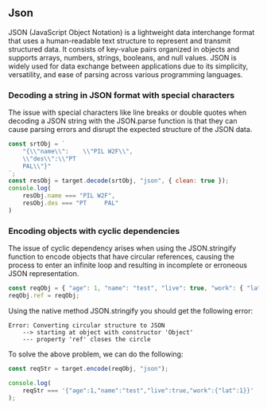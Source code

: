 
## Json
JSON (JavaScript Object Notation) is a lightweight data interchange format that uses a human-readable text structure to represent and transmit structured data. It consists of key-value pairs organized in objects and supports arrays, numbers, strings, booleans, and null values. JSON is widely used for data exchange between applications due to its simplicity, versatility, and ease of parsing across various programming languages.

### Decoding a string in JSON format with special characters
The issue with special characters like line breaks or double quotes when decoding a JSON string with the JSON.parse function is that they can cause parsing errors and disrupt the expected structure of the JSON data.

```js
const srtObj = `
    "{\\"name\\":    \\"PIL W2F\\",
    \\"des\\":\\"PT     
    PAL\\"}"
`;
const resObj = target.decode(srtObj, "json", { clean: true });
console.log(
    resObj.name === "PIL W2F",
    resObj.des === "PT     PAL"
)
```

### Encoding objects with cyclic dependencies

The issue of cyclic dependency arises when using the JSON.stringify function to encode objects that have circular references, causing the process to enter an infinite loop and resulting in incomplete or erroneous JSON representation.

```js
const reqObj = { "age": 1, "name": "test", "live": true, "work": { "lat": 1 } };
reqObj.ref = reqObj;
```

Using the native method JSON.stringify you should get the following error: 
```
Error: Converting circular structure to JSON
    --> starting at object with constructor 'Object'
    --- property 'ref' closes the circle
```

To solve the above problem, we can do the following:
```js
const reqStr = target.encode(reqObj, "json");

console.log(
    reqStr === '{"age":1,"name":"test","live":true,"work":{"lat":1}}'
);
```